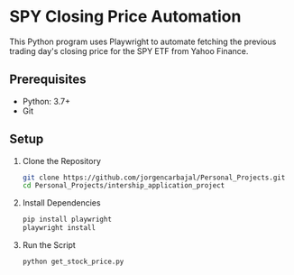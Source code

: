 # SPY Closing Price Automation

This Python program uses Playwright to automate fetching the previous trading day's closing price for the SPY ETF from Yahoo Finance.

## Prerequisites
- Python: 3.7+
- Git

## Setup
1. Clone the Repository
   ```bash
   git clone https://github.com/jorgencarbajal/Personal_Projects.git
   cd Personal_Projects/intership_application_project
   ```
2. Install Dependencies
   ```bash
   pip install playwright
   playwright install
   ```
   
3. Run the Script
   ```bash
   python get_stock_price.py
   ```
#
